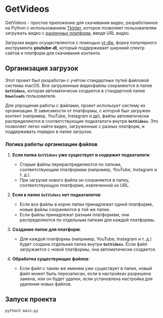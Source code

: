 # GetVideos

GetVideos - простое приложение для скачивания видео, разработанное на Python 
с использованием [Tkinter](https://docs.python.org/3/library/tkinter.html), которое позволяет 
пользователям загружать видео с [различных платформ](https://github.com/yt-dlp/yt-dlp/blob/master/supportedsites.md), 
введя URL видео.

Загрузки видео осуществляются с помощью [yt-dlp](https://github.com/yt-dlp/yt-dlp), форка популярного инструмента 
**youtube-dl**, который поддерживает широкий спектр сайтов и платформ для скачивания контента.

## Организация загрузок

Этот проект был разработан с учётом стандартных путей файловой системы macOS. 
Все загруженные видеофайлы сохраняются в папке **`GotVideos`**, которая автоматически создается 
в стандартной папке **`Downloads`** пользователя.

Для упрощения работы с файлами, проект использует систему их организации. В зависимости от платформы, 
с которой был загружен контент (например, YouTube, Instagram и др), файлы автоматически распределяются 
в соответствующие подкаталоги внутри **`GotVideos`**. Это позволяет легко найти видео, загруженные 
с разных платформ, и поддерживать порядок в папке загрузок.

### Логика работы организации файлов

1. **Если папка `GotVideos` уже существует и содержит подкаталоги**:
   - Старые файлы перераспределяются по папкам, соответствующим платформам (например, YouTube, Instagram и т. д.).
   - При загрузке нового файла он сохраняется в папку, соответствующую платформе, извлеченной из URL.

2. **Если в папке `GotVideos` нет подкаталогов**:
   - Если все файлы в корне папки принадлежат одной платформе, новые файлы сохраняются в той же папке.
   - Если файлы принадлежат разным платформам, они распределяются по отдельным папкам для каждой платформы.

3. **Создание папок для платформ**:
   - Для каждой платформы (например, YouTube, Instagram и т. д.) будет создана отдельная папка внутри **`GotVideos`**. Если файл загружается с новой платформы, она автоматически создается.

4. **Обработка существующих файлов**:
   - Если файл с таким же именем уже существует в папке, новый файл может быть перезаписан, если в настройках разрешена замена, или он будет удален, если установлена настройка для удаления новых файлов.


## Запуск проекта

```bash
python3 main.py
```
